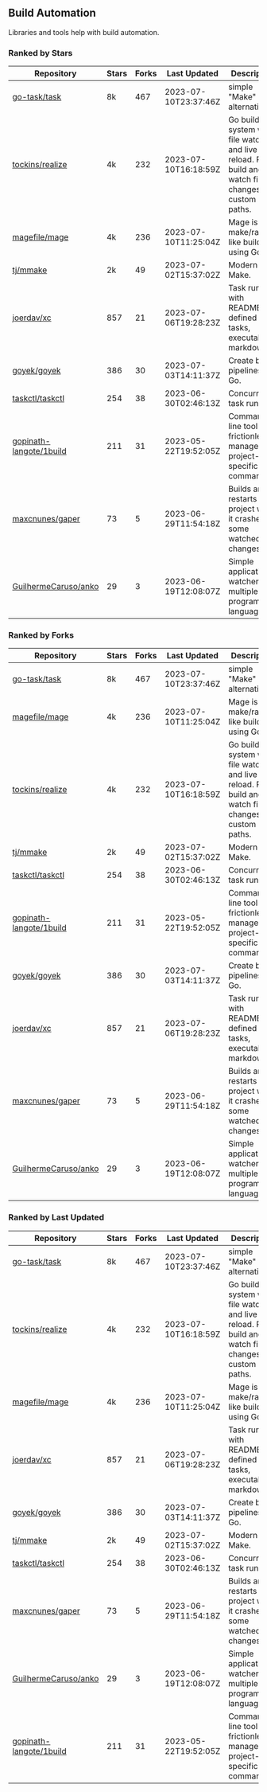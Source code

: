 ## Build Automation

Libraries and tools help with build automation.

### Ranked by Stars

| Repository | Stars | Forks | Last Updated | Description | 
|------------|-------|-------|--------------|-------------|
| [go-task/task](https://github.com/go-task/task) | 8k | 467 | 2023-07-10T23:37:46Z |  simple "Make" alternative. |
| [tockins/realize](https://github.com/tockins/realize) | 4k | 232 | 2023-07-10T16:18:59Z |  Go build a system with file watchers and live to reload. Run, build and watch file changes with custom paths. |
| [magefile/mage](https://github.com/magefile/mage) | 4k | 236 | 2023-07-10T11:25:04Z |  Mage is a make/rake-like build tool using Go. |
| [tj/mmake](https://github.com/tj/mmake) | 2k | 49 | 2023-07-02T15:37:02Z |  Modern Make. |
| [joerdav/xc](https://github.com/joerdav/xc) | 857 | 21 | 2023-07-06T19:28:23Z |  Task runner with README.md defined tasks, executable markdown. |
| [goyek/goyek](https://github.com/goyek/goyek) | 386 | 30 | 2023-07-03T14:11:37Z |  Create build pipelines in Go. |
| [taskctl/taskctl](https://github.com/taskctl/taskctl) | 254 | 38 | 2023-06-30T02:46:13Z |  Concurrent task runner. |
| [gopinath-langote/1build](https://github.com/gopinath-langote/1build) | 211 | 31 | 2023-05-22T19:52:05Z |  Command line tool to frictionlessly manage project-specific commands. |
| [maxcnunes/gaper](https://github.com/maxcnunes/gaper) | 73 | 5 | 2023-06-29T11:54:18Z |  Builds and restarts a Go project when it crashes or some watched file changes. |
| [GuilhermeCaruso/anko](https://github.com/GuilhermeCaruso/anko) | 29 | 3 | 2023-06-19T12:08:07Z |  Simple application watcher for multiple programming languages. |

### Ranked by Forks

| Repository | Stars | Forks | Last Updated | Description | 
|------------|-------|-------|--------------|-------------|
| [go-task/task](https://github.com/go-task/task) | 8k | 467 | 2023-07-10T23:37:46Z |  simple "Make" alternative. |
| [magefile/mage](https://github.com/magefile/mage) | 4k | 236 | 2023-07-10T11:25:04Z |  Mage is a make/rake-like build tool using Go. |
| [tockins/realize](https://github.com/tockins/realize) | 4k | 232 | 2023-07-10T16:18:59Z |  Go build a system with file watchers and live to reload. Run, build and watch file changes with custom paths. |
| [tj/mmake](https://github.com/tj/mmake) | 2k | 49 | 2023-07-02T15:37:02Z |  Modern Make. |
| [taskctl/taskctl](https://github.com/taskctl/taskctl) | 254 | 38 | 2023-06-30T02:46:13Z |  Concurrent task runner. |
| [gopinath-langote/1build](https://github.com/gopinath-langote/1build) | 211 | 31 | 2023-05-22T19:52:05Z |  Command line tool to frictionlessly manage project-specific commands. |
| [goyek/goyek](https://github.com/goyek/goyek) | 386 | 30 | 2023-07-03T14:11:37Z |  Create build pipelines in Go. |
| [joerdav/xc](https://github.com/joerdav/xc) | 857 | 21 | 2023-07-06T19:28:23Z |  Task runner with README.md defined tasks, executable markdown. |
| [maxcnunes/gaper](https://github.com/maxcnunes/gaper) | 73 | 5 | 2023-06-29T11:54:18Z |  Builds and restarts a Go project when it crashes or some watched file changes. |
| [GuilhermeCaruso/anko](https://github.com/GuilhermeCaruso/anko) | 29 | 3 | 2023-06-19T12:08:07Z |  Simple application watcher for multiple programming languages. |

### Ranked by Last Updated

| Repository | Stars | Forks | Last Updated | Description | 
|------------|-------|-------|--------------|-------------|
| [go-task/task](https://github.com/go-task/task) | 8k | 467 | 2023-07-10T23:37:46Z |  simple "Make" alternative. |
| [tockins/realize](https://github.com/tockins/realize) | 4k | 232 | 2023-07-10T16:18:59Z |  Go build a system with file watchers and live to reload. Run, build and watch file changes with custom paths. |
| [magefile/mage](https://github.com/magefile/mage) | 4k | 236 | 2023-07-10T11:25:04Z |  Mage is a make/rake-like build tool using Go. |
| [joerdav/xc](https://github.com/joerdav/xc) | 857 | 21 | 2023-07-06T19:28:23Z |  Task runner with README.md defined tasks, executable markdown. |
| [goyek/goyek](https://github.com/goyek/goyek) | 386 | 30 | 2023-07-03T14:11:37Z |  Create build pipelines in Go. |
| [tj/mmake](https://github.com/tj/mmake) | 2k | 49 | 2023-07-02T15:37:02Z |  Modern Make. |
| [taskctl/taskctl](https://github.com/taskctl/taskctl) | 254 | 38 | 2023-06-30T02:46:13Z |  Concurrent task runner. |
| [maxcnunes/gaper](https://github.com/maxcnunes/gaper) | 73 | 5 | 2023-06-29T11:54:18Z |  Builds and restarts a Go project when it crashes or some watched file changes. |
| [GuilhermeCaruso/anko](https://github.com/GuilhermeCaruso/anko) | 29 | 3 | 2023-06-19T12:08:07Z |  Simple application watcher for multiple programming languages. |
| [gopinath-langote/1build](https://github.com/gopinath-langote/1build) | 211 | 31 | 2023-05-22T19:52:05Z |  Command line tool to frictionlessly manage project-specific commands. |


